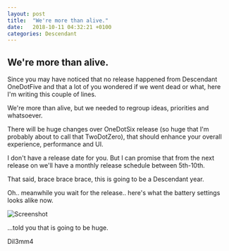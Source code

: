 ```yaml
---
layout: post
title:  "We're more than alive."
date:   2018-10-11 04:32:21 +0100
categories: Descendant
---
```


## We're more than alive. 

Since you may have noticed that no release happened from Descendant OneDotFive and that a lot of you wondered if we went dead or what, here I'm writing this couple of lines. 

We're more than alive, but we needed to regroup ideas, priorities and whatsoever. 

There will be huge changes over OneDotSix release (so huge that I'm probably about to call that TwoDotZero), that should enhance your overall experience, performance and UI. 

I don't have a release date for you. 
But I can promise that from the next release on we'll have a monthly release schedule between 5th-10th.

That said, brace brace brace, this is going to be a Descendant year.

Oh.. meanwhile you wait for the release.. here's what the battery settings looks alike now. 


![Screenshot](https://i.imgur.com/Us2A1wl.jpg)

...told you that is going to be huge.

Dil3mm4

